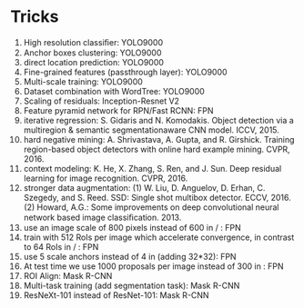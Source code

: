 # Tricks
1. High resolution classiﬁer: YOLO9000
2. Anchor boxes clustering: YOLO9000
3. direct location prediction: YOLO9000
4. Fine-grained features (passthrough layer): YOLO9000
5. Multi-scale training: YOLO9000
6. Dataset combination with WordTree: YOLO9000
7. Scaling of residuals: Inception-Resnet V2
8. Feature pyramid network for RPN/Fast RCNN: FPN
9. iterative regression: S. Gidaris and N. Komodakis. Object detection via a multiregion & semantic segmentationaware CNN model. ICCV, 2015.
10. hard negative mining: A. Shrivastava, A. Gupta, and R. Girshick. Training region-based object detectors with online hard example mining. CVPR, 2016.
11. context modeling: K. He, X. Zhang, S. Ren, and J. Sun. Deep residual learning for image recognition. CVPR, 2016.
12. stronger data augmentation: 
(1) W. Liu, D. Anguelov, D. Erhan, C. Szegedy, and S. Reed. SSD: Single shot multibox detector. ECCV, 2016.
(2) Howard, A.G.: Some improvements on deep convolutional neural network based image classiﬁcation. 2013.
13. use an image scale of 800 pixels instead of 600 in <Fast R-CNN> / <Deep residual learning for image recognition>: FPN
14. train with 512 RoIs per image which accelerate convergence, in contrast to 64 RoIs in <Fast R-CNN> / <Deep residual learning for image recognition>: FPN
15. use 5 scale anchors instead of 4 in <Deep residual learning for image recognition> (adding 32*32): FPN
16. At test time we use 1000 proposals per image instead of 300 in <Deep residual learning for image recognition>: FPN
17. ROI Align: Mask R-CNN
18. Multi-task training (add segmentation task): Mask R-CNN
19. ResNeXt-101 instead of ResNet-101: Mask R-CNN